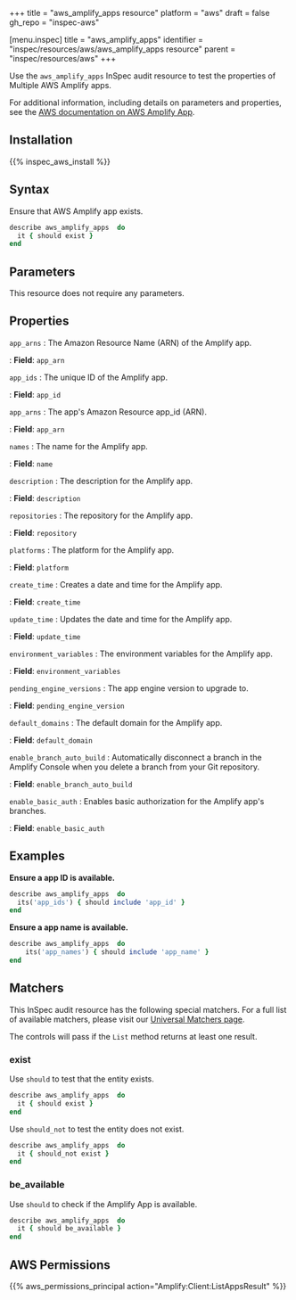 +++
title = "aws_amplify_apps resource"
platform = "aws"
draft = false
gh_repo = "inspec-aws"

[menu.inspec]
title = "aws_amplify_apps"
identifier = "inspec/resources/aws/aws_amplify_apps resource"
parent = "inspec/resources/aws"
+++

Use the `aws_amplify_apps` InSpec audit resource to test the properties of Multiple AWS Amplify apps.

For additional information, including details on parameters and properties, see the [AWS documentation on AWS Amplify App](https://docs.aws.amazon.com/amplify/latest/APIReference/API_App.html).

## Installation

{{% inspec_aws_install %}}

## Syntax

Ensure that AWS Amplify app exists.

```ruby
describe aws_amplify_apps  do
  it { should exist }
end
```


## Parameters

This resource does not require any parameters.

## Properties

`app_arns`
: The Amazon Resource Name (ARN) of the Amplify app.

: **Field**: `app_arn`

`app_ids`
: The unique ID of the Amplify app.

: **Field**: `app_id`

`app_arns`
: The app's Amazon Resource app_id (ARN).

: **Field**: `app_arn`

`names`
: The name for the Amplify app.

: **Field**: `name`

`description`
: The description for the Amplify app.

: **Field**: `description`

`repositories`
: The repository for the Amplify app.

: **Field**: `repository`

`platforms`
: The platform for the Amplify app.

: **Field**: `platform`

`create_time`
: Creates a date and time for the Amplify app.

: **Field**: `create_time`

`update_time`
: Updates the date and time for the Amplify app.

: **Field**: `update_time`

`environment_variables`
: The environment variables for the Amplify app.

: **Field**: `environment_variables`

`pending_engine_versions`
: The app engine version to upgrade to.

: **Field**: `pending_engine_version`

`default_domains`
: The default domain for the Amplify app.

: **Field**: `default_domain`

`enable_branch_auto_build`
: Automatically disconnect a branch in the Amplify Console when you delete a branch from your Git repository.

: **Field**: `enable_branch_auto_build`

`enable_basic_auth`
: Enables basic authorization for the Amplify app's branches.

: **Field**: `enable_basic_auth`

## Examples

**Ensure a app ID is available.**

```ruby
describe aws_amplify_apps  do
  its('app_ids') { should include 'app_id' }
end
```

**Ensure a app name is available.**

```ruby
describe aws_amplify_apps  do
    its('app_names') { should include 'app_name' }
end
```

## Matchers

This InSpec audit resource has the following special matchers. For a full list of available matchers, please visit our [Universal Matchers page](https://www.inspec.io/docs/reference/matchers/).

The controls will pass if the `List` method returns at least one result.

### exist

Use `should` to test that the entity exists.

```ruby
describe aws_amplify_apps  do
  it { should exist }
end
```

Use `should_not` to test the entity does not exist.

```ruby
describe aws_amplify_apps  do
  it { should_not exist }
end
```

### be_available

Use `should` to check if the Amplify  App is available.

```ruby
describe aws_amplify_apps  do
  it { should be_available }
end
```

## AWS Permissions

{{% aws_permissions_principal action="Amplify:Client:ListAppsResult" %}}
